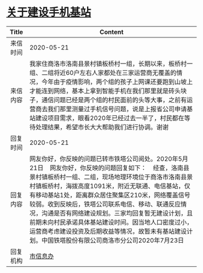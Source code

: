 # <a href="http://www.shangluo.gov.cn/zmhd/ldxxxx.jsp?urltype=leadermail.LeaderMailContentUrl&wbtreeid=1112&leadermailid=5883">关于建设手机基站</a>
| Title |                                                                                                                                         Content                                                                                                                                         |
|:-----:|-----------------------------------------------------------------------------------------------------------------------------------------------------------------------------------------------------------------------------------------------------------------------------------------|
| 来信时间  | 2020-05-21                                                                                                                                                                                                                                                                              |
| 来信内容  | 我家住商洛市洛南县景村镇板桥村一组，长期以来，板桥村一组、二组将近60户左右人家都处在三家运营商无覆盖的情况，今年由于疫情影响，两个组的孩子上网课还要跑到山坡上才能连到网络，基本上拿到智能手机在我们那里就是砖头块子，通信问题已经是两个组的村民面前的头等大事，之前有运营商去我们那里测量过手机信号问题，说是上报省公司申请基站建设项目需求，眼看2020年已经过去一半了，村民都在等待处理结果，希望市长大大帮助我们进行协调。谢谢                                                                     |
| 回复时间  | 2020-05-21                                                                                                                                                                                                                                                                              |
| 回复内容  | 网友你好，你反映的问题已转市铁塔公司阅处。2020年5月21日    网友你好，你反映的问题回复如下：    经查，洛南县景村镇板桥村一组、二组，现场地理环境位于商洛市洛南县景村镇板桥村，海拨高度1091米，附近无联通、电信基站，仅有移动基站1处，距离群众居住聚集区210米，网络覆盖信号较弱。收到反映后，铁塔公司联系电信、移动、联通反应情况，沟通是否有网络建设规划。三家均回复暂无建设计划，且前期未向村民承诺具体基站建设时间。因当地人口密度过小，运营商考虑建设投资及后期收益等情况，故暂未有基站建设计划。中国铁塔股份有限公司商洛市分公司2020年7月23日 |
| 回复机构  | <a href="../../category/agencies/市信息办.md">市信息办</a>                                                                                                                                                                                                                                      |